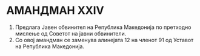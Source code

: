 # АМАНДМАН XXIV

1. Предлага Јавен обвинител на Република Македонија по претходно мислење од Советот на јавни обвинители.
2. Со овој амандман се заменува алинејата 12 на членот 91 од Уставот на Република Македонија.
